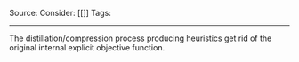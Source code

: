 Source: 
Consider: [[]]
Tags: 
______________


The distillation/compression process producing heuristics get rid of the original internal explicit objective function. 